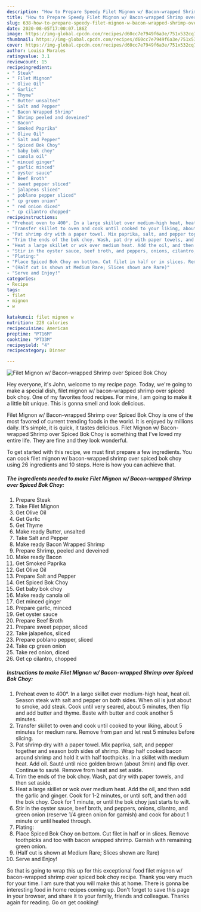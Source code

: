 ```yaml
---
description: "How to Prepare Speedy Filet Mignon w/ Bacon-wrapped Shrimp over Spiced Bok Choy"
title: "How to Prepare Speedy Filet Mignon w/ Bacon-wrapped Shrimp over Spiced Bok Choy"
slug: 638-how-to-prepare-speedy-filet-mignon-w-bacon-wrapped-shrimp-over-spiced-bok-choy
date: 2020-08-05T17:00:07.186Z
image: https://img-global.cpcdn.com/recipes/d60cc7e7949f6a3e/751x532cq70/filet-mignon-w-bacon-wrapped-shrimp-over-spiced-bok-choy-recipe-main-photo.jpg
thumbnail: https://img-global.cpcdn.com/recipes/d60cc7e7949f6a3e/751x532cq70/filet-mignon-w-bacon-wrapped-shrimp-over-spiced-bok-choy-recipe-main-photo.jpg
cover: https://img-global.cpcdn.com/recipes/d60cc7e7949f6a3e/751x532cq70/filet-mignon-w-bacon-wrapped-shrimp-over-spiced-bok-choy-recipe-main-photo.jpg
author: Louisa Morales
ratingvalue: 3.1
reviewcount: 15
recipeingredient:
- " Steak"
- " Filet Mignon"
- " Olive Oil"
- " Garlic"
- " Thyme"
- " Butter unsalted"
- " Salt and Pepper"
- " Bacon Wrapped Shrimp"
- " Shrimp peeled and deveined"
- " Bacon"
- " Smoked Paprika"
- " Olive Oil"
- " Salt and Pepper"
- " Spiced Bok Choy"
- " baby bok choy"
- " canola oil"
- " minced ginger"
- " garlic minced"
- " oyster sauce"
- " Beef Broth"
- " sweet pepper sliced"
- " jalapeos sliced"
- " poblano pepper sliced"
- " cp green onion"
- " red onion diced"
- " cp cilantro chopped"
recipeinstructions:
- "Preheat oven to 400°. In a large skillet over medium-high heat, heat oil. Season steak with salt and pepper on both sides. When oil is just about to smoke, add steak. Cook until very seared, about 5 minutes, then flip and add butter and thyme. Baste with butter and cook another 5 minutes."
- "Transfer skillet to oven and cook until cooked to your liking, about 5 minutes for medium rare. Remove from pan and let rest 5 minutes before slicing."
- "Pat shrimp dry with a paper towel. Mix paprika, salt, and pepper together and season both sides of shrimp. Wrap half cooked bacon around shrimp and hold it with half toothpicks. In a skillet with medium heat. Add oil. Sauté until nice golden brown (about 3min) and flip over. Continue to sauté. Remove from heat and set aside."
- "Trim the ends of the bok choy. Wash, pat dry with paper towels, and then set aside."
- "Heat a large skillet or wok over medium heat. Add the oil, and then add the garlic and ginger. Cook for 1-2 minutes, or until soft, and then add the bok choy. Cook for 1 minute, or until the bok choy just starts to wilt."
- "Stir in the oyster sauce, beef broth, and peppers, onions, cilantro, and green onion (reserve 1/4 green onion for garnish) and cook for about 1 minute or until heated through."
- "Plating:"
- "Place Spiced Bok Choy on bottom. Cut filet in half or in slices. Remove toothpicks and too with bacon wrapped shrimp. Garnish with remaining green onion."
- "(Half cut is shown at Medium Rare; Slices shown are Rare)"
- "Serve and Enjoy!"
categories:
- Recipe
tags:
- filet
- mignon
- w

katakunci: filet mignon w 
nutrition: 228 calories
recipecuisine: American
preptime: "PT16M"
cooktime: "PT33M"
recipeyield: "4"
recipecategory: Dinner

---
```



![Filet Mignon w/ Bacon-wrapped Shrimp over Spiced Bok Choy](https://img-global.cpcdn.com/recipes/d60cc7e7949f6a3e/751x532cq70/filet-mignon-w-bacon-wrapped-shrimp-over-spiced-bok-choy-recipe-main-photo.jpg)

Hey everyone, it's John, welcome to my recipe page. Today, we're going to make a special dish, filet mignon w/ bacon-wrapped shrimp over spiced bok choy. One of my favorites food recipes. For mine, I am going to make it a little bit unique. This is gonna smell and look delicious.

Filet Mignon w/ Bacon-wrapped Shrimp over Spiced Bok Choy is one of the most favored of current trending foods in the world. It is enjoyed by millions daily. It's simple, it is quick, it tastes delicious. Filet Mignon w/ Bacon-wrapped Shrimp over Spiced Bok Choy is something that I've loved my entire life. They are fine and they look wonderful.




To get started with this recipe, we must first prepare a few ingredients. You can cook filet mignon w/ bacon-wrapped shrimp over spiced bok choy using 26 ingredients and 10 steps. Here is how you can achieve that.

<!--inarticleads1-->

##### The ingredients needed to make Filet Mignon w/ Bacon-wrapped Shrimp over Spiced Bok Choy:

1. Prepare  Steak
1. Take  Filet Mignon
1. Get  Olive Oil
1. Get  Garlic
1. Get  Thyme
1. Make ready  Butter, unsalted
1. Take  Salt and Pepper
1. Make ready  Bacon Wrapped Shrimp
1. Prepare  Shrimp, peeled and deveined
1. Make ready  Bacon
1. Get  Smoked Paprika
1. Get  Olive Oil
1. Prepare  Salt and Pepper
1. Get  Spiced Bok Choy
1. Get  baby bok choy
1. Make ready  canola oil
1. Get  minced ginger
1. Prepare  garlic, minced
1. Get  oyster sauce
1. Prepare  Beef Broth
1. Prepare  sweet pepper, sliced
1. Take  jalapeños, sliced
1. Prepare  poblano pepper, sliced
1. Take  cp green onion
1. Take  red onion, diced
1. Get  cp cilantro, chopped




<!--inarticleads2-->

##### Instructions to make Filet Mignon w/ Bacon-wrapped Shrimp over Spiced Bok Choy:

1. Preheat oven to 400°. In a large skillet over medium-high heat, heat oil. Season steak with salt and pepper on both sides. When oil is just about to smoke, add steak. Cook until very seared, about 5 minutes, then flip and add butter and thyme. Baste with butter and cook another 5 minutes.
1. Transfer skillet to oven and cook until cooked to your liking, about 5 minutes for medium rare. Remove from pan and let rest 5 minutes before slicing.
1. Pat shrimp dry with a paper towel. Mix paprika, salt, and pepper together and season both sides of shrimp. Wrap half cooked bacon around shrimp and hold it with half toothpicks. In a skillet with medium heat. Add oil. Sauté until nice golden brown (about 3min) and flip over. Continue to sauté. Remove from heat and set aside.
1. Trim the ends of the bok choy. Wash, pat dry with paper towels, and then set aside.
1. Heat a large skillet or wok over medium heat. Add the oil, and then add the garlic and ginger. Cook for 1-2 minutes, or until soft, and then add the bok choy. Cook for 1 minute, or until the bok choy just starts to wilt.
1. Stir in the oyster sauce, beef broth, and peppers, onions, cilantro, and green onion (reserve 1/4 green onion for garnish) and cook for about 1 minute or until heated through.
1. Plating:
1. Place Spiced Bok Choy on bottom. Cut filet in half or in slices. Remove toothpicks and too with bacon wrapped shrimp. Garnish with remaining green onion.
1. (Half cut is shown at Medium Rare; Slices shown are Rare)
1. Serve and Enjoy!




So that is going to wrap this up for this exceptional food filet mignon w/ bacon-wrapped shrimp over spiced bok choy recipe. Thank you very much for your time. I am sure that you will make this at home. There is gonna be interesting food in home recipes coming up. Don't forget to save this page in your browser, and share it to your family, friends and colleague. Thanks again for reading. Go on get cooking!
